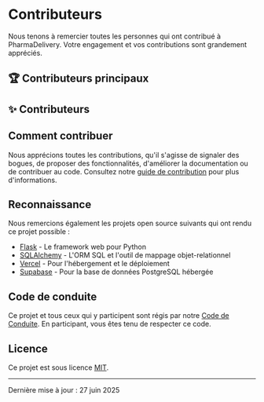 # Contributeurs

Nous tenons à remercier toutes les personnes qui ont contribué à PharmaDelivery. Votre engagement et vos contributions sont grandement appréciés.

## 🏆 Contributeurs principaux

<!-- Ajoutez les contributeurs principaux ici avec leurs rôles -->

## ✨ Contributeurs

<!-- Cette section est générée automatiquement par GitHub -->
<!-- ALL-CONTRIBUTORS-LIST:START - Do not remove or modify this section -->
<!-- prettier-ignore-start -->
<!-- markdownlint-disable -->

<!-- markdownlint-restore -->
<!-- prettier-ignore-end -->

<!-- ALL-CONTRIBUTORS-LIST:END -->

## Comment contribuer

Nous apprécions toutes les contributions, qu'il s'agisse de signaler des bogues, de proposer des fonctionnalités, d'améliorer la documentation ou de contribuer au code. Consultez notre [guide de contribution](CONTRIBUTING.md) pour plus d'informations.

## Reconnaissance

Nous remercions également les projets open source suivants qui ont rendu ce projet possible :

- [Flask](https://github.com/pallets/flask) - Le framework web pour Python
- [SQLAlchemy](https://www.sqlalchemy.org/) - L'ORM SQL et l'outil de mappage objet-relationnel
- [Vercel](https://vercel.com/) - Pour l'hébergement et le déploiement
- [Supabase](https://supabase.com/) - Pour la base de données PostgreSQL hébergée

## Code de conduite

Ce projet et tous ceux qui y participent sont régis par notre [Code de Conduite](CODE_OF_CONDUCT.md). En participant, vous êtes tenu de respecter ce code.

## Licence

Ce projet est sous licence [MIT](LICENSE).

---

Dernière mise à jour : 27 juin 2025
